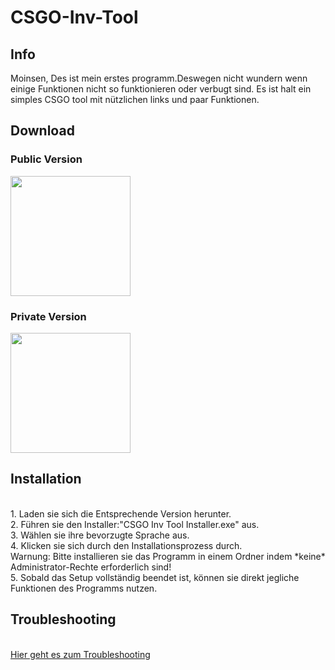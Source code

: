 # CSGO-Inv-Tool
## Info
Moinsen, Des ist mein erstes programm.Deswegen nicht wundern wenn einige Funktionen nicht so funktionieren oder verbugt sind.
Es ist halt ein simples CSGO tool mit nützlichen links und paar Funktionen.
## Download
<h3>Public Version</h3>

<a href="http://www.google.com" target="_blank">
  <img width="192" height="192" border="0" align="center"  src="https://i.imgur.com/0iOXtFP.png"/>
</a>

<h3>Private Version</h3>


<a href="http://www.google.com" target="_blank">
  <img width="192" height="192" border="0" align="center"  src="https://i.imgur.com/6mm86Hl.png"/>
</a></br>
<h2>Installation</h2></br>
1. Laden sie sich die Entsprechende Version herunter.</br>
2. Führen sie den Installer:"CSGO Inv Tool Installer.exe" aus.</br>
3. Wählen sie ihre bevorzugte Sprache aus.</br>
4. Klicken sie sich durch den Installationsprozess durch.</br>
   Warnung: Bitte installieren sie das Programm in einem Ordner indem *keine* Administrator-Rechte erforderlich sind!</br>
5. Sobald das Setup vollständig beendet ist, können sie direkt jegliche Funktionen des Programms nutzen.</br>   
<h2>Troubleshooting</h2></br>
<a href="https://github.com/Krisbombe/CSGO-Inv-Tool/blob/master/Troubleshooting%20CSGO%20Inv%20Tool.pdf" target="_blank">Hier geht es zum Troubleshooting</a>
